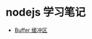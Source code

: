 # nodejs 学习笔记
* [Buffer 缓冲区](https://github.com/woai3c/nodejs-learning-notes/blob/main/doc/buffer.md)
